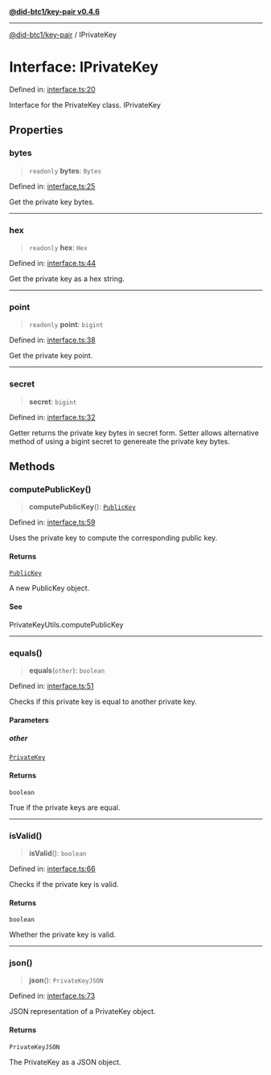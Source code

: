 [**@did-btc1/key-pair v0.4.6**](../README.md)

***

[@did-btc1/key-pair](../globals.md) / IPrivateKey

# Interface: IPrivateKey

Defined in: [interface.ts:20](https://github.com/jintekc/did-btc1-js/blob/aa75bd43ddec8f4aae560eddf93df2b86d590cae/packages/key-pair/src/interface.ts#L20)

Interface for the PrivateKey class.
 IPrivateKey

## Properties

### bytes

> `readonly` **bytes**: `Bytes`

Defined in: [interface.ts:25](https://github.com/jintekc/did-btc1-js/blob/aa75bd43ddec8f4aae560eddf93df2b86d590cae/packages/key-pair/src/interface.ts#L25)

Get the private key bytes.

***

### hex

> `readonly` **hex**: `Hex`

Defined in: [interface.ts:44](https://github.com/jintekc/did-btc1-js/blob/aa75bd43ddec8f4aae560eddf93df2b86d590cae/packages/key-pair/src/interface.ts#L44)

Get the private key as a hex string.

***

### point

> `readonly` **point**: `bigint`

Defined in: [interface.ts:38](https://github.com/jintekc/did-btc1-js/blob/aa75bd43ddec8f4aae560eddf93df2b86d590cae/packages/key-pair/src/interface.ts#L38)

Get the private key point.

***

### secret

> **secret**: `bigint`

Defined in: [interface.ts:32](https://github.com/jintekc/did-btc1-js/blob/aa75bd43ddec8f4aae560eddf93df2b86d590cae/packages/key-pair/src/interface.ts#L32)

Getter returns the private key bytes in secret form.
Setter allows alternative method of using a bigint secret to genereate the private key bytes.

## Methods

### computePublicKey()

> **computePublicKey**(): [`PublicKey`](../classes/PublicKey.md)

Defined in: [interface.ts:59](https://github.com/jintekc/did-btc1-js/blob/aa75bd43ddec8f4aae560eddf93df2b86d590cae/packages/key-pair/src/interface.ts#L59)

Uses the private key to compute the corresponding public key.

#### Returns

[`PublicKey`](../classes/PublicKey.md)

A new PublicKey object.

#### See

PrivateKeyUtils.computePublicKey

***

### equals()

> **equals**(`other`): `boolean`

Defined in: [interface.ts:51](https://github.com/jintekc/did-btc1-js/blob/aa75bd43ddec8f4aae560eddf93df2b86d590cae/packages/key-pair/src/interface.ts#L51)

Checks if this private key is equal to another private key.

#### Parameters

##### other

[`PrivateKey`](../classes/PrivateKey.md)

#### Returns

`boolean`

True if the private keys are equal.

***

### isValid()

> **isValid**(): `boolean`

Defined in: [interface.ts:66](https://github.com/jintekc/did-btc1-js/blob/aa75bd43ddec8f4aae560eddf93df2b86d590cae/packages/key-pair/src/interface.ts#L66)

Checks if the private key is valid.

#### Returns

`boolean`

Whether the private key is valid.

***

### json()

> **json**(): `PrivateKeyJSON`

Defined in: [interface.ts:73](https://github.com/jintekc/did-btc1-js/blob/aa75bd43ddec8f4aae560eddf93df2b86d590cae/packages/key-pair/src/interface.ts#L73)

JSON representation of a PrivateKey object.

#### Returns

`PrivateKeyJSON`

The PrivateKey as a JSON object.
